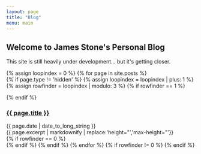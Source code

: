 ```yaml
---
layout: page
title: "Blog"
menu: main
---
```


## Welcome to James Stone's Personal Blog

This site is still heavily under development... but it's getting closer.

{% assign loopindex = 0 %}
{% for page in site.posts %}  
   {% if page.type != 'hidden' %}
   {% assign loopindex = loopindex | plus: 1 %}
   {% assign rowfinder = loopindex | modulo: 3 %}
   {% if rowfinder == 1 %}
   <div class="row">
   {% endif %}
   <div class="one-third column post">
      <h3><a href="{{ page.url }}">{{ page.title }}</a></h3>
      <time datetime="{{ page.date | date_to_xmlschema }}">{{ page.date | date_to_long_string }}</time> <br>
      {{ page.excerpt | markdownify | replace:'height="','max-height="'}}
   </div>
   {% if rowfinder == 0 %}
   </div>
   {% endif %}
{% endif %}
{% endfor %}
{% if rowfinder != 0 %}
</div>
{% endif %}
    


